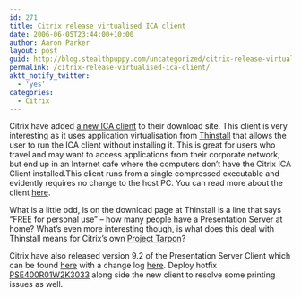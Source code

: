 ```yaml
---
id: 271
title: Citrix release virtualised ICA client
date: 2006-06-05T23:44:00+10:00
author: Aaron Parker
layout: post
guid: http://blog.stealthpuppy.com/uncategorized/citrix-release-virtualised-ica-client
permalink: /citrix-release-virtualised-ica-client/
aktt_notify_twitter:
  - 'yes'
categories:
  - Citrix
---
```

Citrix have added [a new ICA client](http://www.citrix.com/English/SS/downloads/details.asp?dID=24182&downloadID=24183&pID=186) to their download site. This client is very interesting as it uses application virtualisation from [Thinstall](http://www.thinstall.com/) that allows the user to run the ICA client without installing it. This is great for users who travel and may want to access applications from their corporate network, but end up in an Internet cafe where the computers don&#8217;t have the Citrix ICA Client installed.This client runs from a single compressed executable and evidently requires no change to the host PC. You can read more about the client [here](http://www.thinstall.com/products/virtualized_citrix.php).

What is a little odd, is on the download page at Thinstall is a line that says &#8220;FREE for personal use&#8221; &#8211; how many people have a Presentation Server at home? What&#8217;s even more interesting though, is what does this deal with Thinstall means for Citrix&#8217;s own [Project Tarpon](http://www.brianmadden.com/content/content.asp?ID=508)?

Citrix have also released version 9.2 of the Presentation Server Client which can be found [here](http://www.citrix.com/English/SS/downloads/details.asp?dID=2755&downloadID=25368&pID=186) with a change log [here](http://support.citrix.com/kb/entry.jspa?externalID=CTX109965). Deploy hotfix [PSE400R01W2K3033](http://support.citrix.com/article/CTX108597) along side the new client to resolve some printing issues as well.